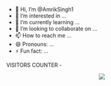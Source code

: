 - 👋 Hi, I’m @AmrikSingh1
- 👀 I’m interested in ...
- 🌱 I’m currently learning ...
- 💞️ I’m looking to collaborate on ...
- 📫 How to reach me ...
- 😄 Pronouns: ...
- ⚡ Fun fact: ...

<!---
AmrikSingh1/AmrikSingh1 is a ✨ special ✨ repository because its `README.md` (this file) appears on your GitHub profile.
You can click the Preview link to take a look at your changes.
--->
VISITORS COUNTER - <p align="center">
  <img src="https://hits.seeyoufarm.com/api/count/incr/badge.svg?url=https://github.com/AmrikSingh1&count_bg=%237E3ACE&title_bg=%2315171B&icon=github.svg&icon_color=%23FFFFFF&title=Visitors&edge_flat=false"/>
</p>

